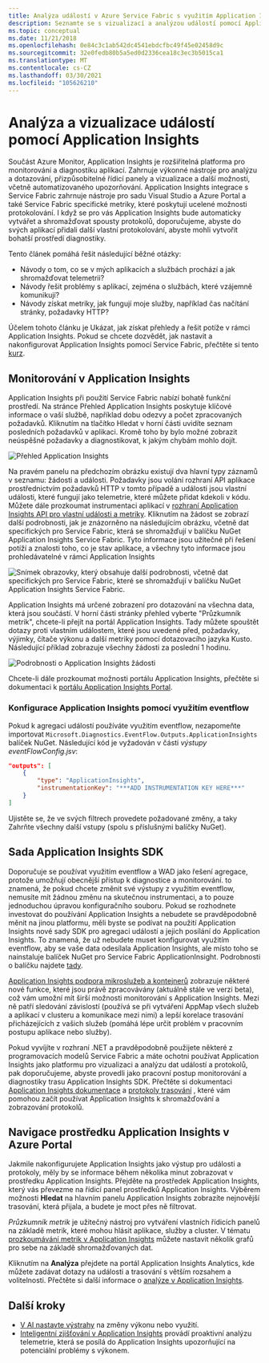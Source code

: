 ```yaml
---
title: Analýza událostí v Azure Service Fabric s využitím Application Insights
description: Seznamte se s vizualizací a analýzou událostí pomocí Application Insights pro monitorování a diagnostiku clusterů Azure Service Fabric.
ms.topic: conceptual
ms.date: 11/21/2018
ms.openlocfilehash: 0e84c3c1ab542dc4541ebdcfbc49f45e02458d9c
ms.sourcegitcommit: 32e0fedb80b5a5ed0d2336cea18c3ec3b5015ca1
ms.translationtype: MT
ms.contentlocale: cs-CZ
ms.lasthandoff: 03/30/2021
ms.locfileid: "105626210"
---
```

# <a name="event-analysis-and-visualization-with-application-insights"></a>Analýza a vizualizace událostí pomocí Application Insights

Součást Azure Monitor, Application Insights je rozšiřitelná platforma pro monitorování a diagnostiku aplikací. Zahrnuje výkonné nástroje pro analýzu a dotazování, přizpůsobitelné řídicí panely a vizualizace a další možnosti, včetně automatizovaného upozorňování. Application Insights integrace s Service Fabric zahrnuje nástroje pro sadu Visual Studio a Azure Portal a také Service Fabric specifické metriky, které poskytují ucelené možnosti protokolování. I když se pro vás Application Insights bude automaticky vytvářet a shromažďovat spousty protokolů, doporučujeme, abyste do svých aplikací přidali další vlastní protokolování, abyste mohli vytvořit bohatší prostředí diagnostiky.

Tento článek pomáhá řešit následující běžné otázky:

* Návody o tom, co se v mých aplikacích a službách prochází a jak shromažďovat telemetrii?
* Návody řešit problémy s aplikací, zejména o službách, které vzájemně komunikují?
* Návody získat metriky, jak fungují moje služby, například čas načítání stránky, požadavky HTTP?

Účelem tohoto článku je Ukázat, jak získat přehledy a řešit potíže v rámci Application Insights. Pokud se chcete dozvědět, jak nastavit a nakonfigurovat Application Insights pomocí Service Fabric, přečtěte si tento [kurz](service-fabric-tutorial-monitoring-aspnet.md).

## <a name="monitoring-in-application-insights"></a>Monitorování v Application Insights

Application Insights při použití Service Fabric nabízí bohatě funkční prostředí. Na stránce Přehled Application Insights poskytuje klíčové informace o vaší službě, například dobu odezvy a počet zpracovaných požadavků. Kliknutím na tlačítko Hledat v horní části uvidíte seznam posledních požadavků v aplikaci. Kromě toho by bylo možné zobrazit neúspěšné požadavky a diagnostikovat, k jakým chybám mohlo dojít.

![Přehled Application Insights](media/service-fabric-diagnostics-event-analysis-appinsights/ai-overview.png)

Na pravém panelu na předchozím obrázku existují dva hlavní typy záznamů v seznamu: žádosti a události. Požadavky jsou volání rozhraní API aplikace prostřednictvím požadavků HTTP v tomto případě a události jsou vlastní události, které fungují jako telemetrie, které můžete přidat kdekoli v kódu. Můžete dále prozkoumat instrumentaci aplikací v [rozhraní Application Insights API pro vlastní události a metriky](../azure-monitor/app/api-custom-events-metrics.md). Kliknutím na žádost se zobrazí další podrobnosti, jak je znázorněno na následujícím obrázku, včetně dat specifických pro Service Fabric, která se shromažďují v balíčku NuGet Application Insights Service Fabric. Tyto informace jsou užitečné při řešení potíží a znalosti toho, co je stav aplikace, a všechny tyto informace jsou prohledávatelné v rámci Application Insights

![Snímek obrazovky, který obsahuje další podrobnosti, včetně dat specifických pro Service Fabric, které se shromažďují v balíčku NuGet Application Insights Service Fabric.](media/service-fabric-diagnostics-event-analysis-appinsights/ai-request-details.png)

Application Insights má určené zobrazení pro dotazování na všechna data, která jsou součástí. V horní části stránky přehled vyberte "Průzkumník metrik", chcete-li přejít na portál Application Insights. Tady můžete spouštět dotazy proti vlastním událostem, které jsou uvedené před, požadavky, výjimky, čítače výkonu a další metriky pomocí dotazovacího jazyka Kusto. Následující příklad zobrazuje všechny žádosti za poslední 1 hodinu.

![Podrobnosti o Application Insights žádosti](media/service-fabric-diagnostics-event-analysis-appinsights/ai-metrics-explorer.png)

Chcete-li dále prozkoumat možnosti portálu Application Insights, přečtěte si dokumentaci k [portálu Application Insights Portal](../azure-monitor/app/overview-dashboard.md).

### <a name="configuring-application-insights-with-eventflow"></a>Konfigurace Application Insights pomocí využitím eventflow

Pokud k agregaci událostí používáte využitím eventflow, nezapomeňte importovat `Microsoft.Diagnostics.EventFlow.Outputs.ApplicationInsights` balíček NuGet. Následující kód je vyžadován v části *výstupy* *eventFlowConfig.jsv*:

```json
"outputs": [
    {
        "type": "ApplicationInsights",
        "instrumentationKey": "***ADD INSTRUMENTATION KEY HERE***"
    }
]
```

Ujistěte se, že ve svých filtrech provedete požadované změny, a taky Zahrňte všechny další vstupy (spolu s příslušnými balíčky NuGet).

## <a name="application-insights-sdk"></a>Sada Application Insights SDK

Doporučuje se používat využitím eventflow a WAD jako řešení agregace, protože umožňují obecnější přístup k diagnostice a monitorování. to znamená, že pokud chcete změnit své výstupy z využitím eventflow, nemusíte mít žádnou změnu na skutečnou instrumentaci, a to pouze jednoduchou úpravou konfiguračního souboru. Pokud se rozhodnete investovat do používání Application Insights a nebudete se pravděpodobně měnit na jinou platformu, měli byste se podívat na použití Application Insights nové sady SDK pro agregaci událostí a jejich posílání do Application Insights. To znamená, že už nebudete muset konfigurovat využitím eventflow, aby se vaše data odesílala Application Insights, ale místo toho se nainstaluje balíček NuGet pro Service Fabric ApplicationInsight. Podrobnosti o balíčku najdete [tady](https://github.com/Microsoft/ApplicationInsights-ServiceFabric).

[Application Insights podpora mikroslužeb a kontejnerů](https://azure.microsoft.com/blog/app-insights-microservices/) zobrazuje některé nové funkce, které jsou právě zpracovávány (aktuálně stále ve verzi beta), což vám umožní mít širší možnosti monitorování s Application Insights. Mezi ně patří sledování závislostí (používá se při vytváření AppMap všech služeb a aplikací v clusteru a komunikace mezi nimi) a lepší korelace trasování přicházejících z vašich služeb (pomáhá lépe určit problém v pracovním postupu aplikace nebo služby).

Pokud vyvíjíte v rozhraní .NET a pravděpodobně použijete některé z programovacích modelů Service Fabric a máte ochotni používat Application Insights jako platformu pro vizualizaci a analýzu dat událostí a protokolů, pak doporučujeme, abyste provedli jako pracovní postup monitorování a diagnostiky trasu Application Insights SDK. Přečtěte si dokumentaci [Application Insights dokumentace](../azure-monitor/azure-monitor-app-hub.yml) a [protokoly trasování](../azure-monitor/app/asp-net-trace-logs.md) , které vám pomohou začít používat Application Insights k shromažďování a zobrazování protokolů.

## <a name="navigating-the-application-insights-resource-in-azure-portal"></a>Navigace prostředku Application Insights v Azure Portal

Jakmile nakonfigurujete Application Insights jako výstup pro události a protokoly, měly by se informace během několika minut zobrazovat v prostředku Application Insights. Přejděte na prostředek Application Insights, který vás převezme na řídicí panel prostředků Application Insights. Výběrem možnosti **Hledat** na hlavním panelu Application Insights zobrazíte nejnovější trasování, která přijala, a budete je moct přes ně filtrovat.

*Průzkumník metrik* je užitečný nástroj pro vytváření vlastních řídicích panelů na základě metrik, které mohou hlásit aplikace, služby a cluster. V tématu [prozkoumávání metrik v Application Insights](../azure-monitor/essentials/metrics-charts.md) můžete nastavit několik grafů pro sebe na základě shromažďovaných dat.

Kliknutím na **Analýza** přejdete na portál Application Insights Analytics, kde můžete zadávat dotazy na události a trasování s větším rozsahem a volitelnosti. Přečtěte si další informace o [analýze v Application Insights](../azure-monitor/logs/log-query-overview.md).

## <a name="next-steps"></a>Další kroky

* [V AI nastavte výstrahy](../azure-monitor/alerts/alerts-log.md) na změny výkonu nebo využití.
* [Inteligentní zjišťování v Application Insights](../azure-monitor/app/proactive-diagnostics.md) provádí proaktivní analýzu telemetrie, která se posílá do Application Insights upozorňující na potenciální problémy s výkonem.
